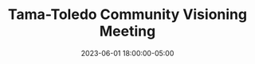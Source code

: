 ---
date: 2023-06-01 18:00:00-05:00
dates: 6:00 pm on the 1st Thursday of every month from Jan 2023 thru Dec 2023
draft: false
durationMinutes: 60
title: Tama-Toledo Community Visioning Meeting
---